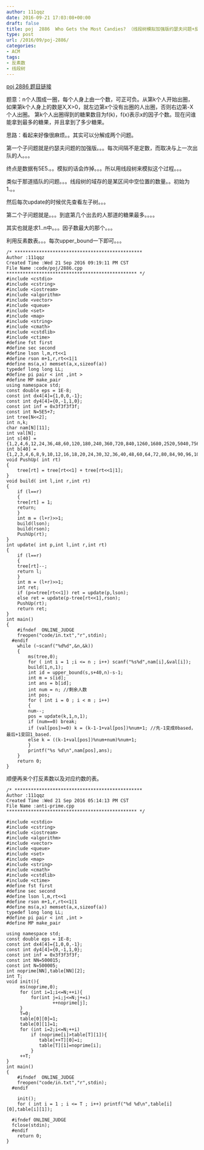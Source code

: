 ```yaml
---
author: 111qqz
date: 2016-09-21 17:03:08+00:00
draft: false
title: poj  2886  Who Gets the Most Candies? （线段树模拟加强版约瑟夫问题+反素数)
type: post
url: /2016/09/poj-2886/
categories:
- ACM
tags:
- 反素数
- 线段树
---
```


[poj 2886 题目链接](http://poj.org/problem?id=2886)

题意：n个人围成一圈，每个人身上由一个数，可正可负。从第k个人开始出圈，如果第k个人身上的数是X,X>0，就左边第x个没有出圈的人出圈，否则右边第-X个人出圈。 第k个人出圈得到的糖果数目为f(k)，f(x)表示x的因子个数。现在问谁能拿到最多的糖果，并且拿到了多少糖果。

思路：看起来好像很麻烦。。其实可以分解成两个问题。

第一个子问题就是约瑟夫问题的加强版。。。每次间隔不是定数，而取决与上一次出队的人。。。

终点是数据有5E5.。。模拟的话会炸掉。。。所以用线段树来模拟这个过程。。。

类似于那道插队的问题。。。线段树的域存的是某区间中空位置的数量。。初始为1.。。

然后每次update的时候优先查看左子树。。。

第二个子问题就是。。。到底第几个出去的人那道的糖果最多。。。。

其实也就是求1..n中。。。因子数最大的那个。。。

利用反素数表。。。每次upper_bound一下即可。。。

    
    /* ***********************************************
    Author :111qqz
    Created Time :Wed 21 Sep 2016 09:19:11 PM CST
    File Name :code/poj/2886.cpp
    ************************************************ */
    #include <cstdio>
    #include <cstring>
    #include <iostream>
    #include <algorithm>
    #include <vector>
    #include <queue>
    #include <set>
    #include <map>
    #include <string>
    #include <cmath>
    #include <cstdlib>
    #include <ctime>
    #define fst first
    #define sec second
    #define lson l,m,rt<<1
    #define rson m+1,r,rt<<1|1
    #define ms(a,x) memset(a,x,sizeof(a))
    typedef long long LL;
    #define pi pair < int ,int >
    #define MP make_pair
    using namespace std;
    const double eps = 1E-8;
    const int dx4[4]={1,0,0,-1};
    const int dy4[4]={0,-1,1,0};
    const int inf = 0x3f3f3f3f;
    const int N=5E5+7;
    int tree[N<<2];
    int n,k;
    char nam[N][11];
    int val[N];
    int s[40] = {1,2,4,6,12,24,36,48,60,120,180,240,360,720,840,1260,1680,2520,5040,7560,10080,15120,20160,25200,27720,45360,50400,55440,83160,110880,166320,221760,277200,332640,498960,500001};   
    int b[40] = {1,2,3,4,6,8,9,10,12,16,18,20,24,30,32,36,40,48,60,64,72,80,84,90,96,100,108,120,128,144,160,168,180,192,200};  
    void PushUp( int rt)
    {
        tree[rt] = tree[rt<<1] + tree[rt<<1|1];
    }
    void build( int l,int r,int rt)
    {
        if (l==r)
        {
    	tree[rt] = 1;
    	return;
        }
        int m = (l+r)>>1;
        build(lson);
        build(rson);
        PushUp(rt);
    }
    int update( int p,int l,int r,int rt)
    {
        if (l==r)
        {
    	tree[rt]--;
    	return l;
        }
        int m = (l+r)>>1;
        int ret;
        if (p<=tree[rt<<1]) ret = update(p,lson);
        else ret = update(p-tree[rt<<1],rson);
        PushUp(rt);
        return ret;
    }
    int main()
    {
    	#ifndef  ONLINE_JUDGE 
    	freopen("code/in.txt","r",stdin);
      #endif
    	while (~scanf("%d%d",&n,&k))
    	{
    	    ms(tree,0);
    	    for ( int i = 1 ;i <= n ; i++) scanf("%s%d",nam[i],&val[i]);
    	    build(1,n,1);
    	    int id = upper_bound(s,s+40,n)-s-1; 
    	    int m = s[id];
    	    int ans = b[id];
    	    int num = n; //剩余人数
    	    int pos;
    	    for ( int i = 0 ; i < m ; i++)
    	    {
    		num--;
    		pos = update(k,1,n,1);
    		if (num==0) break;
    		if (val[pos]>=0) k = (k-1-1+val[pos])%num+1; //先-1变成0based，最后+1变回1_based.
    		else k = ((k-1+val[pos])%num+num)%num+1;
    	    }
    	    printf("%s %d\n",nam[pos],ans);
    	}
        return 0;
    }
    




顺便再来个打反素数以及对应约数的表。

    
    /* ***********************************************
    Author :111qqz
    Created Time :Wed 21 Sep 2016 05:14:13 PM CST
    File Name :anti-prime.cpp
    ************************************************ */
    
    #include <cstdio>
    #include <cstring>
    #include <iostream>
    #include <algorithm>
    #include <vector>
    #include <queue>
    #include <set>
    #include <map>
    #include <string>
    #include <cmath>
    #include <cstdlib>
    #include <ctime>
    #define fst first
    #define sec second
    #define lson l,m,rt<<1
    #define rson m+1,r,rt<<1|1
    #define ms(a,x) memset(a,x,sizeof(a))
    typedef long long LL;
    #define pi pair < int ,int >
    #define MP make_pair
    
    using namespace std;
    const double eps = 1E-8;
    const int dx4[4]={1,0,0,-1};
    const int dy4[4]={0,-1,1,0};
    const int inf = 0x3f3f3f3f;
    const int NN=500015;
    const int N=500005;
    int noprime[NN],table[NN][2];
    int T;
    void init(){
         ms(noprime,0);
         for (int i=1;i<=N;++i){
             for(int j=i;j<=N;j+=i)
                     ++noprime[j];
         }
         T=0;
         table[0][0]=1;
         table[0][1]=1;
         for (int i=2;i<=N;++i)
             if (noprime[i]>table[T][1]){
                table[++T][0]=i;
                table[T][1]=noprime[i];
             }
         ++T;
    }
    int main()
    {
    	#ifndef  ONLINE_JUDGE 
    	freopen("code/in.txt","r",stdin);
      #endif
    
    	init();
    	for ( int i = 1 ; i <= T ; i++) printf("%d %d\n",table[i][0],table[i][1]);
    
      #ifndef ONLINE_JUDGE  
      fclose(stdin);
      #endif
        return 0;
    }
    





